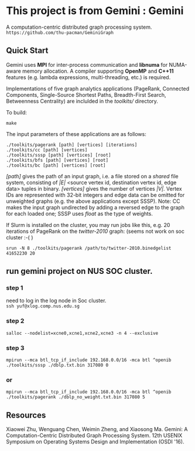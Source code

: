 # This project is from Gemini : Gemini
A computation-centric distributed graph processing system. `https://github.com/thu-pacman/GeminiGraph`

## Quick Start
Gemini uses **MPI** for inter-process communication and **libnuma** for NUMA-aware memory allocation.
A compiler supporting **OpenMP** and **C++11** features (e.g. lambda expressions, multi-threading, etc.) is required.

Implementations of five graph analytics applications (PageRank, Connected Components, Single-Source Shortest Paths, Breadth-First Search, Betweenness Centrality) are inclulded in the *toolkits/* directory.

To build:
```
make
```

The input parameters of these applications are as follows:
```
./toolkits/pagerank [path] [vertices] [iterations]
./toolkits/cc [path] [vertices]
./toolkits/sssp [path] [vertices] [root]
./toolkits/bfs [path] [vertices] [root]
./toolkits/bc [path] [vertices] [root]
```

*[path]* gives the path of an input graph, i.e. a file stored on a *shared* file system, consisting of *|E|* \<source vertex id, destination vertex id, edge data\> tuples in binary.
*[vertices]* gives the number of vertices *|V|*. Vertex IDs are represented with 32-bit integers and edge data can be omitted for unweighted graphs (e.g. the above applications except SSSP).
Note: CC makes the input graph undirected by adding a reversed edge to the graph for each loaded one; SSSP uses *float* as the type of weights.

If Slurm is installed on the cluster, you may run jobs like this, e.g. 20 iterations of PageRank on the *twitter-2010* graph: (seems not work on soc cluster :-( )
```
srun -N 8 ./toolkits/pagerank /path/to/twitter-2010.binedgelist 41652230 20
```
## run gemini project on NUS SOC cluster.
### step 1
need to log in the log node in Soc cluster.  
```ssh yuf@xlog.comp.nus.edu.sg```
### step 2
```salloc --nodelist=xcne0,xcne1,xcne2,xcne3 -n 4 --exclusive```
### step 3
```mpirun --mca btl_tcp_if_include 192.168.0.0/16 -mca btl ^openib ./toolkits/sssp ./dblp.txt.bin 317080 0```
### or 
```mpirun --mca btl_tcp_if_include 192.168.0.0/16 -mca btl ^openib ./toolkits/pagerank ./dblp_no_weight.txt.bin 317080 5```


## Resources

Xiaowei Zhu, Wenguang Chen, Weimin Zheng, and Xiaosong Ma.
Gemini: A Computation-Centric Distributed Graph Processing System.
12th USENIX Symposium on Operating Systems Design and Implementation (OSDI '16).

